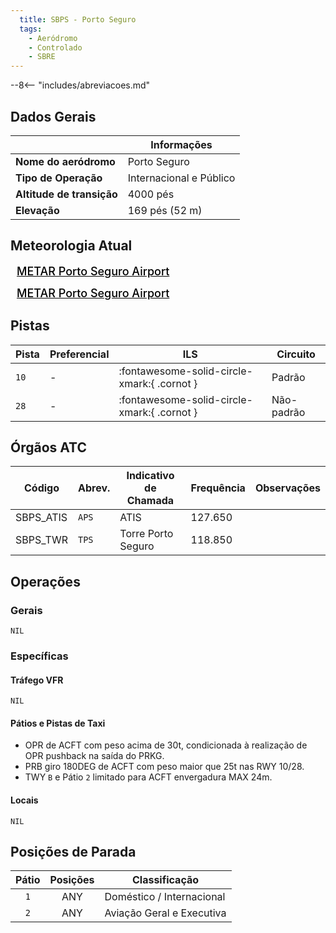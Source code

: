 ```yaml
---
  title: SBPS - Porto Seguro
  tags:
    - Aeródromo
    - Controlado
    - SBRE
---
```


--8<-- "includes/abreviacoes.md"

## Dados Gerais

|                              | Informações                          |
|------------------------------|--------------------------------------|
| **Nome do aeródromo**        | Porto Seguro                         |
| **Tipo de Operação**         | Internacional e Público              |
| **Altitude de transição**    | 4000 pés                             |
| **Elevação**                 | 169 pés (52 m)                       |

## Meteorologia Atual

<a href="https://metar-taf.com/pt/SBPS" target="_blank" id="metartaf-LkzIl7SM"  style="font-size:18px; font-weight:500; color:#000; width:300px; height:435px; display:var(--show-dark); background-color: var(--md-default-bg-color); padding: 10px; margin: 0 0px 0.5em;">METAR Porto Seguro Airport</a>
<script async defer crossorigin="anonymous" src="https://metar-taf.com/pt/embed-js/SBPS?u=56997&bg_color=182061&qnh=hPa&rh=rh&target=LkzIl7SM"></script>
<a href="https://metar-taf.com/pt/SBPS" target="_blank" id="metartaf-LkzIl7SN" style="font-size:18px; font-weight:500; color:#000; width:300px; height:435px; display:var(--show-light); background-color: var(--md-default-bg-color); padding: 10px; margin: 0 0px 0.5em;">METAR Porto Seguro Airport</a>
<script async defer crossorigin="anonymous" src="https://metar-taf.com/pt/embed-js/SBPS?u=56997&qnh=hPa&rh=rh&target=LkzIl7SN"></script>

## Pistas

| Pista | Preferencial  | ILS                                         | Circuito   |
|-------|---------------|---------------------------------------------|------------|
| `10`  | -             | :fontawesome-solid-circle-xmark:{ .cornot }    | Padrão     |
| `28`  | -             | :fontawesome-solid-circle-xmark:{ .cornot } | Não-padrão     |

## Órgãos ATC

| Código     | Abrev. | Indicativo de Chamada | Frequência | Observações |
| ---------- | ------ | --------------------- | ---------- | ----------- |
| SBPS_ATIS  | `APS`  | ATIS                  | 127.650    |             |
| SBPS_TWR   | `TPS`  | Torre Porto Seguro    | 118.850    |             |

## Operações

### Gerais

`NIL`

### Específicas

#### Tráfego VFR

`NIL`

#### Pátios e Pistas de Taxi

- OPR de ACFT com peso acima de 30t, condicionada à realização de OPR pushback na saída do PRKG.
- PRB giro 180DEG de ACFT com peso maior que 25t nas RWY 10/28.
- TWY `B` e Pátio `2` limitado para ACFT envergadura MAX 24m.

#### Locais

`NIL`

## Posições de Parada

| Pátio     | Posições  | Classificação             |
|:---------:|:---------:|---------------------------|
| `1`       | ANY       | Doméstico / Internacional |
| `2`       | ANY       | Aviação Geral e Executiva |
